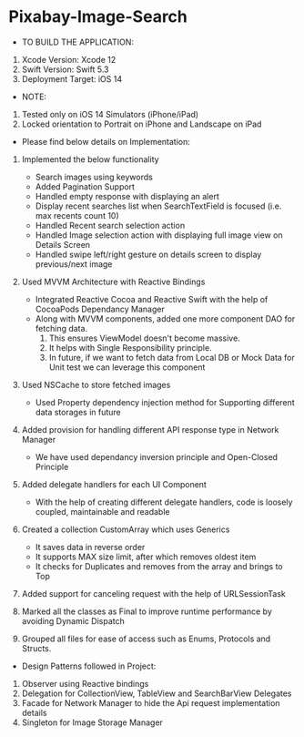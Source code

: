 # Pixabay-Image-Search
 
 * TO BUILD THE APPLICATION: 
  1. Xcode Version: Xcode 12
  2. Swift Version:  Swift 5.3
  3. Deployment Target: iOS 14

* NOTE: 
1. Tested only on iOS 14 Simulators (iPhone/iPad)
2. Locked orientation to Portrait on iPhone and Landscape on iPad
 
 * Please find below details on Implementation:
 
1. Implemented the below functionality
    - Search images using keywords
    - Added Pagination Support
    - Handled empty response with displaying an alert
    - Display recent searches list when SearchTextField is focused (i.e. max recents count 10)
    - Handled Recent search selection action
    - Handled Image selection action with displaying full image view on Details Screen
    - Handled swipe left/right gesture on details screen to display previous/next image
    
2. Used MVVM Architecture with Reactive Bindings
    - Integrated Reactive Cocoa and Reactive Swift with the help of CocoaPods Dependancy Manager
    - Along with MVVM components, added one more component DAO for fetching data. 
        1. This ensures ViewModel doesn't become massive.
        2. It helps with Single Responsibility principle.
        3. In future, if we want to fetch data from Local DB or Mock Data for Unit test we can leverage this component
        
3. Used NSCache to store fetched images
    - Used Property dependency injection method for Supporting different data storages in future
    
4. Added provision for handling different API response type in Network Manager
    - We have used dependancy inversion principle and Open-Closed Principle
    
5. Added delegate handlers for each UI Component 
    - With the help of creating different delegate handlers, code is loosely coupled, maintainable and readable
    
6. Created a collection CustomArray which uses Generics
    - It saves data in reverse order 
    - It supports MAX size limit, after which removes oldest item
    - It checks for Duplicates and removes from the array and brings to Top
    
7. Added support for canceling request with the help of URLSessionTask

8. Marked all the classes as Final to improve runtime performance by avoiding Dynamic Dispatch

9. Grouped all files for ease of access such as Enums, Protocols and Structs.


* Design Patterns followed in Project:
1. Observer using Reactive bindings
2. Delegation for CollectionView, TableView and SearchBarView Delegates
3. Facade for Network Manager to hide the Api request implementation details
4. Singleton for Image Storage Manager
    

        
    
